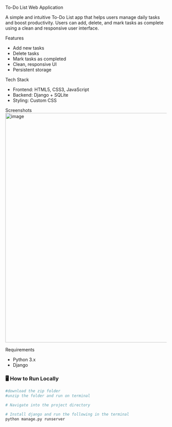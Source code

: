 To-Do List Web Application

A simple and intuitive To-Do List app that helps users manage daily tasks and boost productivity. Users can add, delete, and mark tasks as complete using a clean and responsive user interface.

Features

- Add new tasks
- Delete tasks
- Mark tasks as completed
- Clean, responsive UI
- Persistent storage 

Tech Stack

- Frontend: HTML5, CSS3, JavaScript 
- Backend: Django + SQLite 
- Styling: Custom CSS

 Screenshots
 <img width="876" height="718" alt="image" src="https://github.com/user-attachments/assets/2dbd07b3-adbe-4965-a668-15213715bfd2" />
 

 Requirements

- Python 3.x
- Django 


### 🖥️ How to Run Locally

```bash
#download the zip folder
#unzip the folder and run on terminal

# Navigate into the project directory

# Install django and run the following in the terminal
python manage.py runserver

